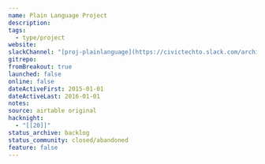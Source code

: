 ```yaml
---
name: Plain Language Project
description: 
tags:
  - type/project
website: 
slackChannel: "[proj-plainlanguage](https://civictechto.slack.com/archives/C0DRB24P9)"
gitrepo: 
fromBreakout: true
launched: false
online: false
dateActiveFirst: 2015-01-01
dateActiveLast: 2016-01-01
notes: 
source: airtable original
hacknight:
  - "[[20]]"
status_archive: backlog
status_community: closed/abandoned
feature: false
---
```

